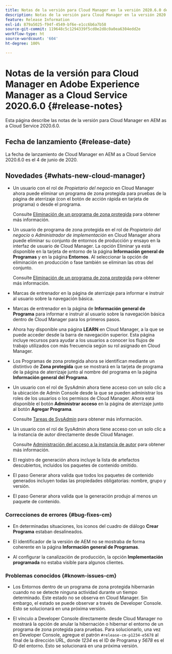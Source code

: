 ```yaml
---
title: Notas de la versión para Cloud Manager en la versión 2020.6.0 de AEM as a Cloud Service
description: Notas de la versión para Cloud Manager en la versión 2020.6.0 de AEM as a Cloud Service
feature: Release Information
exl-id: 879a5025-f94f-4549-bf6e-e1cc6b6a7b58
source-git-commit: 119648c5c1294339f5cd0e2d8c0a0ea6304edd2e
workflow-type: ht
source-wordcount: '604'
ht-degree: 100%

---
```


# Notas de la versión para Cloud Manager en Adobe Experience Manager as a Cloud Service 2020.6.0 {#release-notes}

Esta página describe las notas de la versión para Cloud Manager en AEM as a Cloud Service 2020.6.0.

## Fecha de lanzamiento {#release-date}

La fecha de lanzamiento de Cloud Manager en AEM as a Cloud Service 2020.6.0 es el 4 de junio de 2020.

## Novedades {#whats-new-cloud-manager}

* Un usuario con el rol de *Propietario del negocio* en Cloud Manager ahora puede eliminar un programa de zona protegida para pruebas de la página de aterrizaje (con el botón de acción rápida en tarjeta de programa) o desde el programa.

   Consulte [Eliminación de un programa de zona protegida](https://experienceleague.adobe.com/docs/experience-manager-cloud-service/onboarding/getting-access/cloud-service-programs/creating-a-program.html?lang=es) para obtener más información.

* Un usuario de programa de zona protegida en el rol de *Propietario del negocio* o *Administrador de implementación* en Cloud Manager ahora puede eliminar su conjunto de entornos de producción y ensayo en la interfaz de usuario de Cloud Manager. La opción Eliminar ya está disponible en la tarjeta de entorno de la página **Información general de Programas** y en la página **Entornos**. Al seleccionar la opción de eliminación en producción o fase también se eliminan las otras del conjunto.

   Consulte [Eliminación de un programa de zona protegida](https://experienceleague.adobe.com/docs/experience-manager-cloud-service/onboarding/getting-access/cloud-service-programs/creating-a-program.html?lang=es) para obtener más información.

* Marcas de entrenador en la página de aterrizaje para informar e instruir al usuario sobre la navegación básica.

* Marcas de entrenador en la página de **Información general de Programa** para informar e instruir al usuario sobre la navegación básica dentro de Cloud Manager para los primeros pasos.

* Ahora hay disponible una página **LEARN** en Cloud Manager, a la que se puede acceder desde la barra de navegación superior. Esta página incluye recursos para ayudar a los usuarios a conocer los flujos de trabajo utilizados con más frecuencia según su rol asignado en Cloud Manager.

* Los Programas de zona protegida ahora se identifican mediante un distintivo de **Zona protegida** que se mostrará en la tarjeta de programa de la página de aterrizaje junto al nombre del programa en la página **Información general del Programa**.

* Un usuario con el rol de SysAdmin ahora tiene acceso con un solo clic a la ubicación de Admin Console desde la que se pueden administrar los roles de los usuarios o los permisos de Cloud Manager. Ahora está disponible el botón **Administrar acceso** en la página de aterrizaje junto al botón **Agregar Programa**.

   Consulte [Tareas de SysAdmin](https://experienceleague.adobe.com/docs/experience-manager-cloud-service/onboarding/getting-access/navigation.html?lang=es#sysadmin-tasks) para obtener más información.

* Un usuario con el rol de SysAdmin ahora tiene acceso con un solo clic a la instancia de autor directamente desde Cloud Manager.

   Consulte [Administración del acceso a la instancia de autor](https://experienceleague.adobe.com/docs/experience-manager-cloud-service/onboarding/getting-access/navigation.html?lang=es#manage-access-aem) para obtener más información.

* El registro de generación ahora incluye la lista de artefactos descubiertos, incluidos los paquetes de contenido omitido.

* El paso Generar ahora valida que todos los paquetes de contenido generados incluyen todas las propiedades obligatorias: nombre, grupo y versión.

* El paso Generar ahora valida que la generación produjo al menos un paquete de contenido.

### Correcciones de errores {#bug-fixes-cm}

* En determinadas situaciones, los iconos del cuadro de diálogo **Crear Programa** estaban desalineados.

* El identificador de la versión de AEM no se mostraba de forma coherente en la página **Información general de Programas**.

* Al configurar la canalización de producción, la opción **Implementación programada** no estaba visible para algunos clientes.

### Problemas conocidos {#known-issues-cm}

* Los Entornos dentro de un programa de zona protegida hibernarán cuando no se detecte ninguna actividad durante un tiempo determinado. Este estado no se observa en Cloud Manager. Sin embargo, el estado se puede observar a través de Developer Console. Esto se solucionará en una próxima versión.

* El vínculo a Developer Console directamente desde Cloud Manager no mostrará la opción de anular la hibernación o hibernar el entorno de un programa de zona protegida para pruebas. Para solucionarlo, una vez en Developer Console, agregue el patrón `#release-cm-p1234-e5678` al final de la dirección URL, donde *1234* es el ID de Programa y *5678* es el ID del entorno. Esto se solucionará en una próxima versión.
